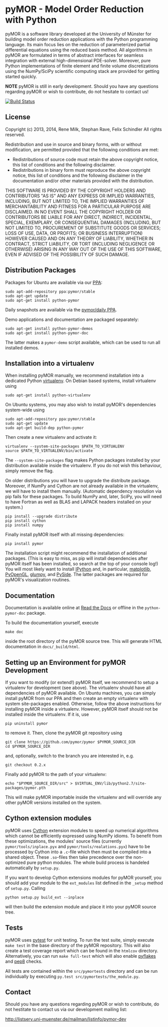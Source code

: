 pyMOR - Model Order Reduction with Python
=========================================

pyMOR is a software library developed at the University of Münster for building
model order reduction applications with the Python programming language.  Its
main focus lies on the reduction of parameterized partial differential
equations using the reduced basis method.  All algorithms in pyMOR are
formulated in terms of abstract interfaces for seamless integration with
external high-dimensional PDE-solver. Moreover, pure Python implementations of
finite element and finite volume discretizations using the NumPy/SciPy
scientific computing stack are provided for getting started quickly.

**NOTE** pyMOR is still in early development.  Should you have any questions
regarding pyMOR or wish to contribute, do not hesitate to contact us!

[![Build Status](https://travis-ci.org/pymor/pymor.png?branch=master)](https://travis-ci.org/pymor/pymor)


License
-------

Copyright (c) 2013, 2014, Rene Milk, Stephan Rave, Felix Schindler
All rights reserved.

Redistribution and use in source and binary forms, with or without
modification, are permitted provided that the following conditions are met:

* Redistributions of source code must retain the above copyright notice, this
  list of conditions and the following disclaimer.
* Redistributions in binary form must reproduce the above copyright notice,
  this list of conditions and the following disclaimer in the documentation
  and/or other materials provided with the distribution.

THIS SOFTWARE IS PROVIDED BY THE COPYRIGHT HOLDERS AND CONTRIBUTORS "AS IS" AND
ANY EXPRESS OR IMPLIED WARRANTIES, INCLUDING, BUT NOT LIMITED TO, THE IMPLIED
WARRANTIES OF MERCHANTABILITY AND FITNESS FOR A PARTICULAR PURPOSE ARE
DISCLAIMED. IN NO EVENT SHALL THE COPYRIGHT HOLDER OR CONTRIBUTORS BE LIABLE
FOR ANY DIRECT, INDIRECT, INCIDENTAL, SPECIAL, EXEMPLARY, OR CONSEQUENTIAL
DAMAGES (INCLUDING, BUT NOT LIMITED TO, PROCUREMENT OF SUBSTITUTE GOODS OR
SERVICES; LOSS OF USE, DATA, OR PROFITS; OR BUSINESS INTERRUPTION) HOWEVER
CAUSED AND ON ANY THEORY OF LIABILITY, WHETHER IN CONTRACT, STRICT LIABILITY,
OR TORT (INCLUDING NEGLIGENCE OR OTHERWISE) ARISING IN ANY WAY OUT OF THE USE
OF THIS SOFTWARE, EVEN IF ADVISED OF THE POSSIBILITY OF SUCH DAMAGE.


Distribution Packages
---------------------

Packages for Ubuntu are available via our
[PPA](https://launchpad.net/~pymor/+archive/stable):

    sudo apt-add-repository ppa:pymor/stable
    sudo apt-get update
    sudo apt-get install python-pymor

Daily snapshots are available via the 
[pymor/daily PPA](https://launchpad.net/~pymor/+archive/daily).

Demo applications and documentation are packaged separately:

    sudo apt-get install python-pymor-demos
    sudo apt-get install python-pymor-doc

The latter makes a `pymor-demo` script available, which can be used to run
all installed demos.


Installation into a virtualenv
------------------------------

When installing pyMOR manually, we recommend installation into a dedicated
Python [virtualenv](http://www.virtualenv.org/). On Debian based systems,
install virtualenv using

    sudo apt-get install python-virtualenv

On Ubuntu systems, you may also wish to install pyMOR's dependencies 
system-wide using

    sudo apt-add-repository ppa:pymor/stable
    sudo apt-get update
    sudo apt-get build-dep python-pymor

Then create a new virtualenv and activate it:

    virtualenv --system-site-packages $PATH_TO_VIRTUALENV
    source $PATH_TO_VIRTUALENV/bin/activate

The `--system-site-packages` flag makes Python packages installed
by your distribution available inside the virtualenv. If you do not wish
this behaviour, simply remove the flag.

On older distributions you will have to upgrade the distribute package.
Moreover, if NumPy and Cython are not already available in the virtualenv,
we will have to install them manually. (Automatic dependency resolution
via pip fails for these packages. To build NumPy and, later, SciPy, you
will need to have Fortran as well as BLAS and LAPACK headers installed
on your system.)

    pip install --upgrade distribute
    pip install cython
    pip install numpy

Finally install pyMOR itself with all missing dependencies:

    pip install pymor

The installation script might recommend the installation of additional
packages. (This is easy to miss, as pip will install dependencies after
pyMOR itself has been installed, so search at the top of your console
log!) You will most likely want to install [IPython](http://www.ipython.org)
and, in particular, [matplotlib](http://matplotlib.org),
[PyOpenGL](http://pyopengl.sourceforge.net/),
[glumpy](https://code.google.com/p/glumpy/),
and [PySide](http://qt-project.org/wiki/PySide). The latter
packages are required for pyMOR's visualization routines.


Documentation
-------------

Documentation is available online at [Read the Docs](http://pymor.readthedocs.org/)
or offline in the `python-pymor-doc` package.

To build the documentation yourself, execute

    make doc
    
inside the root directory of the pyMOR source tree. This will generate HTML
documentation in `docs/_build/html`.


Setting up an Environment for pyMOR Development
-----------------------------------------------

If you want to modify (or extend!) pyMOR itself, we recommend to setup a
virtualenv for development (see above). The virtualenv should have all
dependencies of pyMOR available. On Ubuntu machines, you can simply install
pyMOR from our PPA and then create an empty virtualenv with system
site-packages enabled. Otherwise, follow the above instructions for installing
pyMOR inside a virtualenv. However, pyMOR itself should not be installed inside
the virtualenv. If it is, use

    pip uninstall pymor

to remove it. Then, clone the pyMOR git repository using

    git clone https://github.com/pymor/pymor $PYMOR_SOURCE_DIR
    cd $PYMOR_SOURCE_DIR

and, optionally, switch to the branch you are interested in, e.g.

    git checkout 0.2.x

Finally add pyMOR to the path of your virtualenv:

    echo "$PYMOR_SOURCE_DIR/src" > $VIRTUAL_ENV/lib/python2.7/site-packages/pymor.pth

This will make pyMOR importable inside the virtualenv and will override any
other pyMOR versions installed on the system.


Cython extension modules
------------------------

pyMOR uses [Cython](http://www.cython.org/) extension modules to speed up
numerical algorithms which cannot be efficiently expressed using NumPy idioms.
To benefit from these optimizations, the modules' source files (currently
`pymor/tools/inplace.pyx` and `pymor/tools/realations.pyx`) have to be processed
by Cython into a `.c`-file which then must be compiled into a shared object.
These `.so`-files then take precedence over the non-optimized pure python
modules. The whole build process is handeled automatically by `setup.py`.

If you want to develop Cython extensions modules for pyMOR yourself, you should
add your module to the `ext_modules` list defined in the `_setup` method of
`setup.py`. Calling

    python setup.py build_ext --inplace

will then build the extension module and place it into your pyMOR source tree.


Tests
-----

pyMOR uses [pytest](http://pytest.org/) for unit testing. To run the test suite,
simply execute `make test` in the base directory of the pyMOR repository. This
will also create a test coverage report which can be found in the `htmlcov`
directory. Alternatively, you can run `make full-test` which will also enable
[pyflakes](https://pypi.python.org/pypi/pyflakes) and
[pep8](http://www.python.org/dev/peps/pep-0008/) checks.

All tests are contained within the `src/pymortests` directory and can be run
individually by executing `py.test src/pymortests/the_module.py`.


Contact
-------

Should you have any questions regarding pyMOR or wish to contribute, 
do not hestitate to contact us via our development mailing list:

<http://listserv.uni-muenster.de/mailman/listinfo/pymor-dev>
